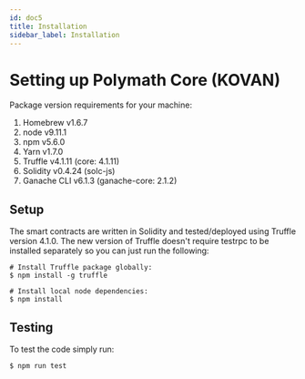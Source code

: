 ```yaml
---
id: doc5
title: Installation
sidebar_label: Installation
---
```


# Setting up Polymath Core (KOVAN)

Package version requirements for your machine:

1. Homebrew v1.6.7
2. node v9.11.1
3. npm v5.6.0
4. Yarn v1.7.0
5. Truffle v4.1.11 (core: 4.1.11)
6. Solidity v0.4.24 (solc-js)
7. Ganache CLI v6.1.3 (ganache-core: 2.1.2)


## Setup

The smart contracts are written in Solidity and tested/deployed using Truffle version 4.1.0. The new version of Truffle doesn't require testrpc to be installed separately so you can just run the following:

```
# Install Truffle package globally:
$ npm install -g truffle
```

```
# Install local node dependencies:
$ npm install
```
## Testing
To test the code simply run:
```
$ npm run test
```